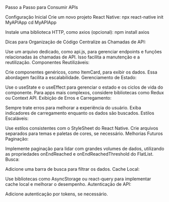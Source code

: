 Passo a Passo para Consumir APIs

Configuração Inicial
Crie um novo projeto React Native:
npx react-native init MyAPIApp
cd MyAPIApp


Instale uma biblioteca HTTP, como axios (opcional):
npm install axios

Dicas para Organização de Código
Centralize as Chamadas de API:

Use um arquivo dedicado, como api.js, para gerenciar endpoints e funções relacionadas às chamadas de API.
Isso facilita a manutenção e a reutilização.
Componentes Reutilizáveis:

Crie componentes genéricos, como ItemCard, para exibir os dados. Essa abordagem facilita a escalabilidade.
Gerenciamento de Estado:

Use o useState e o useEffect para gerenciar o estado e os ciclos de vida do componente.
Para apps mais complexos, considere bibliotecas como Redux ou Context API.
Exibição de Erros e Carregamento:

Sempre trate erros para melhorar a experiência do usuário.
Exiba indicadores de carregamento enquanto os dados são buscados.
Estilos Escaláveis:

Use estilos consistentes com o StyleSheet do React Native.
Crie arquivos separados para temas e paletas de cores, se necessário.
Melhorias Futuros
Paginação:

Implemente paginação para lidar com grandes volumes de dados, utilizando as propriedades onEndReached e onEndReachedThreshold do FlatList.
Busca:

Adicione uma barra de busca para filtrar os dados.
Cache Local:

Use bibliotecas como AsyncStorage ou react-query para implementar cache local e melhorar o desempenho.
Autenticação de API:

Adicione autenticação por tokens, se necessário.
